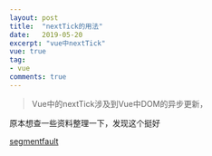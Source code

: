 ```yaml
---
layout: post
title:  "nextTick的用法"
date:   2019-05-20
excerpt: "vue中nextTick"
vue: true
tag:
- vue
comments: true
---
```



> Vue中的nextTick涉及到Vue中DOM的异步更新，

原本想查一些资料整理一下，发现这个挺好

[segmentfault](https://segmentfault.com/a/1190000012861862?utm_source=tag-newest)
